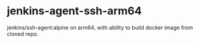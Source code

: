 # jenkins-agent-ssh-arm64
jenkins/ssh-agent:alpine on arm64, with ability to build docker image from cloned repo.
